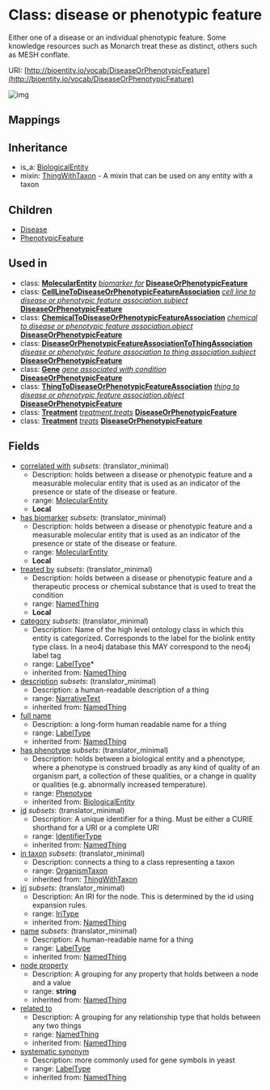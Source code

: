 # Class: disease or phenotypic feature


Either one of a disease or an individual phenotypic feature. Some knowledge resources such as Monarch treat these as distinct, others such as MESH conflate.

URI: [http://bioentity.io/vocab/DiseaseOrPhenotypicFeature](http://bioentity.io/vocab/DiseaseOrPhenotypicFeature)

![img](http://yuml.me/diagram/nofunky;dir:TB/class/\[DiseaseOrPhenotypicFeature|id(i):identifier_type%20%3F;name(i):label_type%20%3F;category(i):label_type%20*;node_property(i):string%20%3F;iri(i):iri_type%20%3F;full_name(i):label_type%20%3F;description(i):narrative_text%20%3F;systematic_synonym(i):label_type%20%3F;has_phenotype(i):phenotype%20%3F]-%20related%20to(i)%20%3F>\[NamedThing],%20\[DiseaseOrPhenotypicFeature]-%20in%20taxon(i)%20%3F>\[OrganismTaxon],%20\[DiseaseOrPhenotypicFeature]-%20treated%20by%20%3F>\[NamedThing],%20\[DiseaseOrPhenotypicFeature]-%20has%20biomarker%20%3F>\[MolecularEntity],%20\[DiseaseOrPhenotypicFeature]-%20correlated%20with%20%3F>\[MolecularEntity],%20\[MolecularEntity]-%20biomarker%20for(i)%20%3F>\[DiseaseOrPhenotypicFeature],%20\[CellLineToDiseaseOrPhenotypicFeatureAssociation]-%20subject(i)>\[DiseaseOrPhenotypicFeature],%20\[ChemicalToDiseaseOrPhenotypicFeatureAssociation]-%20object(i)>\[DiseaseOrPhenotypicFeature],%20\[DiseaseOrPhenotypicFeatureAssociationToThingAssociation]-%20subject(i)>\[DiseaseOrPhenotypicFeature],%20\[Gene]-%20gene%20associated%20with%20condition(i)%20%3F>\[DiseaseOrPhenotypicFeature],%20\[ThingToDiseaseOrPhenotypicFeatureAssociation]-%20object(i)>\[DiseaseOrPhenotypicFeature],%20\[Treatment]-%20treats(i)>\[DiseaseOrPhenotypicFeature],%20\[Treatment]-%20treats(i)%20%3F>\[DiseaseOrPhenotypicFeature],%20\[DiseaseOrPhenotypicFeature]uses%20-.->\[ThingWithTaxon],%20\[DiseaseOrPhenotypicFeature]^-\[PhenotypicFeature],%20\[DiseaseOrPhenotypicFeature]^-\[Disease],%20\[BiologicalEntity]^-\[DiseaseOrPhenotypicFeature])
## Mappings

## Inheritance

 *  is_a: [BiologicalEntity](BiologicalEntity.md)
 *  mixin: [ThingWithTaxon](ThingWithTaxon.md) - A mixin that can be used on any entity with a taxon
## Children

 * [Disease](Disease.md)
 * [PhenotypicFeature](PhenotypicFeature.md)
## Used in

 *  class: **[MolecularEntity](MolecularEntity.md)** *[biomarker for](biomarker_for.md)* **[DiseaseOrPhenotypicFeature](DiseaseOrPhenotypicFeature.md)**
 *  class: **[CellLineToDiseaseOrPhenotypicFeatureAssociation](CellLineToDiseaseOrPhenotypicFeatureAssociation.md)** *[cell line to disease or phenotypic feature association.subject](cell_line_to_disease_or_phenotypic_feature_association_subject.md)* **[DiseaseOrPhenotypicFeature](DiseaseOrPhenotypicFeature.md)**
 *  class: **[ChemicalToDiseaseOrPhenotypicFeatureAssociation](ChemicalToDiseaseOrPhenotypicFeatureAssociation.md)** *[chemical to disease or phenotypic feature association.object](chemical_to_disease_or_phenotypic_feature_association_object.md)* **[DiseaseOrPhenotypicFeature](DiseaseOrPhenotypicFeature.md)**
 *  class: **[DiseaseOrPhenotypicFeatureAssociationToThingAssociation](DiseaseOrPhenotypicFeatureAssociationToThingAssociation.md)** *[disease or phenotypic feature association to thing association.subject](disease_or_phenotypic_feature_association_to_thing_association_subject.md)* **[DiseaseOrPhenotypicFeature](DiseaseOrPhenotypicFeature.md)**
 *  class: **[Gene](Gene.md)** *[gene associated with condition](gene_associated_with_condition.md)* **[DiseaseOrPhenotypicFeature](DiseaseOrPhenotypicFeature.md)**
 *  class: **[ThingToDiseaseOrPhenotypicFeatureAssociation](ThingToDiseaseOrPhenotypicFeatureAssociation.md)** *[thing to disease or phenotypic feature association.object](thing_to_disease_or_phenotypic_feature_association_object.md)* **[DiseaseOrPhenotypicFeature](DiseaseOrPhenotypicFeature.md)**
 *  class: **[Treatment](Treatment.md)** *[treatment.treats](treatment_treats.md)* **[DiseaseOrPhenotypicFeature](DiseaseOrPhenotypicFeature.md)**
 *  class: **[Treatment](Treatment.md)** *[treats](treats.md)* **[DiseaseOrPhenotypicFeature](DiseaseOrPhenotypicFeature.md)**
## Fields

 * [correlated with](correlated_with.md) *subsets*: (translator_minimal)
    * Description: holds between a disease or phenotypic feature and a measurable molecular entity that is used as an indicator of the presence or state of the disease or feature.
    * range: [MolecularEntity](MolecularEntity.md)
    * __Local__
 * [has biomarker](has_biomarker.md) *subsets*: (translator_minimal)
    * Description: holds between a disease or phenotypic feature and a measurable molecular entity that is used as an indicator of the presence or state of the disease or feature.
    * range: [MolecularEntity](MolecularEntity.md)
    * __Local__
 * [treated by](treated_by.md) *subsets*: (translator_minimal)
    * Description: holds between a disease or phenotypic feature and a therapeutic process or chemical substance that is used to treat the condition 
    * range: [NamedThing](NamedThing.md)
    * __Local__
 * [category](category.md) *subsets*: (translator_minimal)
    * Description: Name of the high level ontology class in which this entity is categorized. Corresponds to the label for the biolink entity type class. In a neo4j database this MAY correspond to the neo4j label tag
    * range: [LabelType](LabelType.md)*
    * inherited from: [NamedThing](NamedThing.md)
 * [description](description.md) *subsets*: (translator_minimal)
    * Description: a human-readable description of a thing
    * range: [NarrativeText](NarrativeText.md)
    * inherited from: [NamedThing](NamedThing.md)
 * [full name](full_name.md)
    * Description: a long-form human readable name for a thing
    * range: [LabelType](LabelType.md)
    * inherited from: [NamedThing](NamedThing.md)
 * [has phenotype](has_phenotype.md) *subsets*: (translator_minimal)
    * Description: holds between a biological entity and a phenotype, where a phenotype is construed broadly as any kind of quality of an organism part, a collection of these qualities, or a change in quality or qualities (e.g. abnormally increased temperature). 
    * range: [Phenotype](Phenotype.md)
    * inherited from: [BiologicalEntity](BiologicalEntity.md)
 * [id](id.md) *subsets*: (translator_minimal)
    * Description: A unique identifier for a thing. Must be either a CURIE shorthand for a URI or a complete URI
    * range: [IdentifierType](IdentifierType.md)
    * inherited from: [NamedThing](NamedThing.md)
 * [in taxon](in_taxon.md) *subsets*: (translator_minimal)
    * Description: connects a thing to a class representing a taxon
    * range: [OrganismTaxon](OrganismTaxon.md)
    * inherited from: [ThingWithTaxon](ThingWithTaxon.md)
 * [iri](iri.md) *subsets*: (translator_minimal)
    * Description: An IRI for the node. This is determined by the id using expansion rules.
    * range: [IriType](IriType.md)
    * inherited from: [NamedThing](NamedThing.md)
 * [name](name.md) *subsets*: (translator_minimal)
    * Description: A human-readable name for a thing
    * range: [LabelType](LabelType.md)
    * inherited from: [NamedThing](NamedThing.md)
 * [node property](node_property.md)
    * Description: A grouping for any property that holds between a node and a value
    * range: **string**
    * inherited from: [NamedThing](NamedThing.md)
 * [related to](related_to.md)
    * Description: A grouping for any relationship type that holds between any two things
    * range: [NamedThing](NamedThing.md)
    * inherited from: [NamedThing](NamedThing.md)
 * [systematic synonym](systematic_synonym.md)
    * Description: more commonly used for gene symbols in yeast
    * range: [LabelType](LabelType.md)
    * inherited from: [NamedThing](NamedThing.md)
